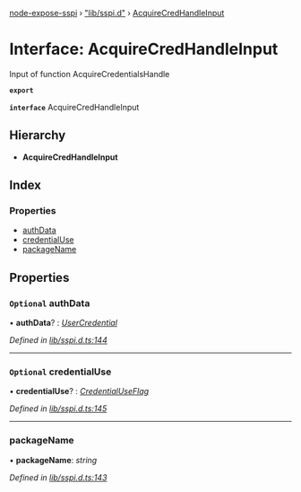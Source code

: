 [node-expose-sspi](../README.md) › ["lib/sspi.d"](../modules/_lib_sspi_d_.md) › [AcquireCredHandleInput](_lib_sspi_d_.acquirecredhandleinput.md)

# Interface: AcquireCredHandleInput

Input of function AcquireCredentialsHandle

**`export`** 

**`interface`** AcquireCredHandleInput

## Hierarchy

* **AcquireCredHandleInput**

## Index

### Properties

* [authData](_lib_sspi_d_.acquirecredhandleinput.md#optional-authdata)
* [credentialUse](_lib_sspi_d_.acquirecredhandleinput.md#optional-credentialuse)
* [packageName](_lib_sspi_d_.acquirecredhandleinput.md#packagename)

## Properties

### `Optional` authData

• **authData**? : *[UserCredential](_lib_sspi_d_.usercredential.md)*

*Defined in [lib/sspi.d.ts:144](https://github.com/jlguenego/node-expose-sspi/blob/d63ba44/lib/sspi.d.ts#L144)*

___

### `Optional` credentialUse

• **credentialUse**? : *[CredentialUseFlag](../modules/_lib_flags_credentialuseflag_d_.md#credentialuseflag)*

*Defined in [lib/sspi.d.ts:145](https://github.com/jlguenego/node-expose-sspi/blob/d63ba44/lib/sspi.d.ts#L145)*

___

###  packageName

• **packageName**: *string*

*Defined in [lib/sspi.d.ts:143](https://github.com/jlguenego/node-expose-sspi/blob/d63ba44/lib/sspi.d.ts#L143)*
